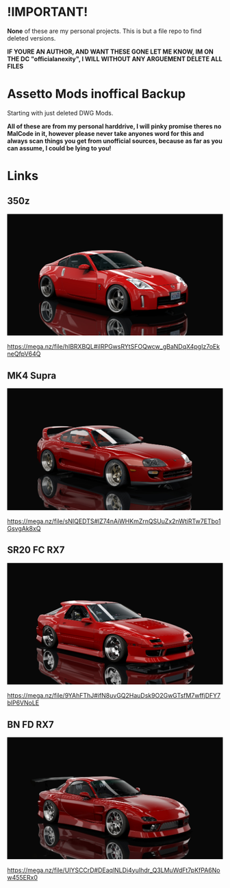 # !IMPORTANT!

**None** of these are my personal projects. This is but a file repo to find deleted versions.

**IF YOURE AN AUTHOR, AND WANT THESE GONE LET ME KNOW, IM ON THE DC "officialanexity", I WILL WITHOUT ANY ARGUEMENT DELETE ALL FILES**

# Assetto Mods inoffical Backup

Starting with just deleted DWG Mods.

**All of these are from my personal harddrive, I will pinky promise theres no MalCode in it, however please never take anyones word for this and always
scan things you get from unofficial sources, because as far as you can assume, I could be lying to you!**

# Links

## 350z

![DWG 350z](https://github.com/Anexity/DWGinofficalBackup/blob/main/images/350z.jpg)

https://mega.nz/file/hIBRXBQL#iIRPGwsRYtSFOQwcw_gBaNDqX4pgIz7oEkneQfpV64Q

## MK4 Supra

![DWG mk4 Supra](https://github.com/Anexity/DWGinofficalBackup/blob/main/images/mk4.jpg)

https://mega.nz/file/sNIQEDTS#lZ74nAiWHKmZrnQSUuZx2nWtiRTw7ETbo1GsvgAk8xQ

## SR20 FC RX7

![SR20 FC RX7](https://github.com/Anexity/DWGinofficalBackup/blob/main/images/fc.jpg)

https://mega.nz/file/9YAhFThJ#ifN8uvGQ2HauDsk9O2GwGTsfM7wffjDFY7blP6VNoLE

## BN FD RX7

![SR20 FC RX7](https://github.com/Anexity/DWGinofficalBackup/blob/main/images/fd.jpg)

https://mega.nz/file/UIYSCCrD#DEaqlNLDi4yuIhdr_Q3LMuWdFt7pKfPA6Now455ERx0
